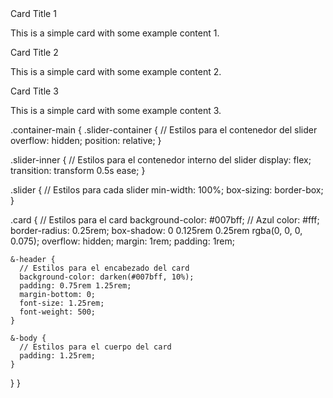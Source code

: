 <div class="container-main">
  <div
    class="slider-container"
    (touchstart)="onTouchStart($event)"
    (touchmove)="onTouchMove($event)"
    (touchend)="onTouchEnd()"
  >
    <div class="slider-inner" [style.transform]="transformStyle">
      <div class="slider">
        <div class="card">
          <div class="card-header">Card Title 1</div>
          <div class="card-body">
            <p>This is a simple card with some example content 1.</p>
          </div>
        </div>
      </div>
      <div class="slider">
        <div class="card">
          <div class="card-header">Card Title 2</div>
          <div class="card-body">
            <p>This is a simple card with some example content 2.</p>
          </div>
        </div>
      </div>
      <div class="slider">
        <div class="card">
          <div class="card-header">Card Title 3</div>
          <div class="card-body">
            <p>This is a simple card with some example content 3.</p>
          </div>
        </div>
      </div>
    </div>
  </div>
</div






----------------

.container-main {
  .slider-container {
    // Estilos para el contenedor del slider
    overflow: hidden;
    position: relative;
  }

  .slider-inner {
    // Estilos para el contenedor interno del slider
    display: flex;
    transition: transform 0.5s ease;
  }

  .slider {
    // Estilos para cada slider
    min-width: 100%;
    box-sizing: border-box;
  }

  .card {
    // Estilos para el card
    background-color: #007bff; // Azul
    color: #fff;
    border-radius: 0.25rem;
    box-shadow: 0 0.125rem 0.25rem rgba(0, 0, 0, 0.075);
    overflow: hidden;
    margin: 1rem;
    padding: 1rem;

    &-header {
      // Estilos para el encabezado del card
      background-color: darken(#007bff, 10%);
      padding: 0.75rem 1.25rem;
      margin-bottom: 0;
      font-size: 1.25rem;
      font-weight: 500;
    }

    &-body {
      // Estilos para el cuerpo del card
      padding: 1.25rem;
    }
  }
}
